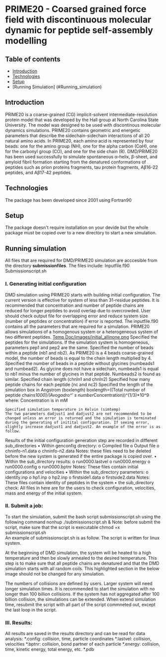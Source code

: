 # PRIME20 - Coarsed grained force field with discontinuous molecular dynamic for peptide self-assembly modelling 
## Table of contents
* [Introduction](#introduction)
* [Technologies](#technologies)
* [Setup](#setup)
* [Running Simulation] (#Running_simulation)
## Introduction
PRIME20 is a coarse-grained (CG) implicit-solvent intermediate-resolution protein model that was developed by the Hall group at North Carolina State University. The model was designed to be used with discontinous molecular dynamics simulations. PRIME20 contains geometric and energetic parameters that describe the sidechain-sidechain interactions of all 20 natural amino acids. In PRIME20, each amino acid is represented by four beads: one for the amino group (NH), one for the alpha carbon (CαH), one for the carbonyl group (CO), and one for the side chain (R). DMD/PRIME20 has been used successfully to simulate spontaneous α-helix, β-sheet, and amyloid fibril formation starting from the denatured conformations of peptides such as prion proteins fragments, tau protein fragments, Aβ16-22 peptides, and  Aβ17-42 peptides.
## Technologies
The package has been developed since 2001 using Fortran90
## Setup
The package doesn't require installation on your devide but the whole package must be copied over to a new directory to start a new simulation.
## Running simulation
All files that are required for DMD/PRIME20 simulation are acccesible from the directory **submissionfiles**. The files include:
	Inputfile.f90
	Submissionscript.sh
### I.	Generating initial configuration
DMD simulation using PRIME20 starts with building initial configuration. The current version is effective for system of less than 31-residue peptides. It is recommended that concentration and number of peptide chains are reduced for longer peptides to avoid overlap due to overcrowded. User should check output file for overlapping error and reduce system size (number of peptides or concentration) if error is reported.
The inputfile.f90 contains all the parameters that are required for a simulation. PRIME20 allows simulations of a homogenous system or a heterogeneous system of two different peptides. 
 [Temp Doc/images/initial_allinone.png](https://github.com/CarolHall-NCSU-CBE/Serial-DMD-PRIME20/blob/45eb102c71d57b322d413f7297eed412a19df235/Temp%20Doc/images/initial_allinone.png)
	Specified the peptides for the simulations. If the simulation system is homogeneous, parameters pep1 and pep2 are the same. 
	Specified the number of beads within a peptide (nb1 and nb2). As PRIME20 is a 4 beads coarse-grained model, the number of beads is equal to the chain length multiplied by 4.
	Specified the number of beads in a peptide without glycines (numbeads1 and numbead2). As glycine does not have a sidechain, numbeads1 is equal to nb1 minus the number of glycines in that peptide. Numbeads2 is found as similar.
	Specified chain length (chnln1 and chnln2)
	Specified how many peptide chains for each peptide (nc and nc2) 
	Specified the length of the simulation box in Angstrom (boxlength)
boxlength=((Total number of peptide chains*1000)/(Avogadro^' s number*Concentration))^(1/3)*10^9
where: Concentration is in mM

	Specified simulation temperature in Kelvin (simtemp)
	The two parameters dadjust1 and dadjust2 are not recommended to be changed unless an error is returned and the simulation is terminated during the generating of initital configuration. If seeing error, slightly increase dadjust1 and dadjust2. An example of the error is as follow.
 
Results of the initial configuration generation step are recorded in different sub_directories
•	Within genconfig directory:
o	Compiled file
o	Output file
o	chninfo-n1.data
o	chninfo-n2.data
Notes: these files need to be deleted before the new system is generated if the entire package is copied over.
•	Within the sub_directory results:
o	run0000.lastvel
o	run0000.energy
o	run0000.config
o	run0000.bptnr
Notes: These files contain initial configurations and velocities
•	Within the sub_directory parameters:
o	identity.inp
o	hp1.inp
o	hp2.inp
o	firstside1.data
o	firstside2.data
Notes: These files contain identity of peptides in the system
•	the sub_directory check: All files in here are for the users to check configuration, velocities, mass and energy of the initial system.


### II. Submit a job:
To start the simulation, submit the bash script submissionscript.sh using the following command
	nonhup ./submissionscript.sh &
Note: before submit the script, make sure that the script is executable chmod +x submissionscript.sh\
An example of submissionscipt.sh is as follow. The script is written for linux system.
 
At the beginning of DMD simulation, the system will be heated to a high temperature and then be slowly annealed to the desired temperature. This step is to make sure that all peptide chains are denatured and that the DMD simulation starts with all random coils. This highlighted section in the below image should not be changed for any simulation.
 
The numbers of collisions are defined by users. Larger system will need longer simulation times. It is recommended to start the simulation with no longer than 100 billion collisions. If the system has not aggregated after 100 billion collision, the simulations can be extended. When extend simulation time, resubmit the script with all part of the script commneted out, except the last loop in the script.



### III. Results:
All results are saved in the results directory and can be read for data analysis:
	*.config: collision, time, particle coordinates
	*.lastvel: collision, velocities 
	*.bptnr: collision, bond partner of each particle
	*.energy: collision, time, kinetic energy, total energy, etc.
	*.pdb

